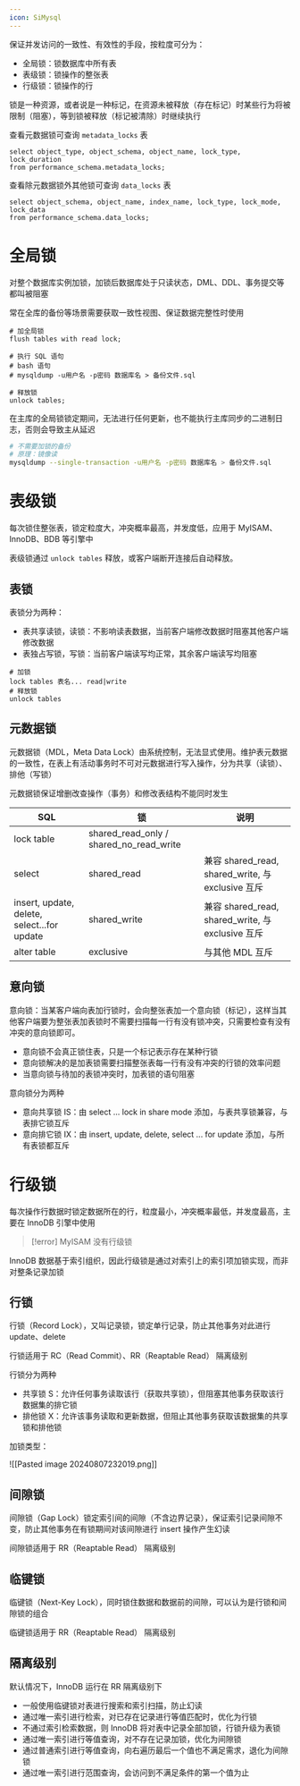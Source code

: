 ```yaml
---
icon: SiMysql
---
```

保证并发访问的一致性、有效性的手段，按粒度可分为：
* 全局锁：锁数据库中所有表
* 表级锁：锁操作的整张表
* 行级锁：锁操作的行

锁是一种资源，或者说是一种标记，在资源未被释放（存在标记）时某些行为将被限制（阻塞），等到锁被释放（标记被清除）时继续执行

查看元数据锁可查询 `metadata_locks`  表

```mysql
select object_type, object_schema, object_name, lock_type, lock_duration
from performance_schema.metadata_locks;
```

查看除元数据锁外其他锁可查询 `data_locks`  表

```mysql
select object_schema, object_name, index_name, lock_type, lock_mode, lock_data
from performance_schema.data_locks;
```
# 全局锁

对整个数据库实例加锁，加锁后数据库处于只读状态，DML、DDL、事务提交等都叫被阻塞

常在全库的备份等场景需要获取一致性视图、保证数据完整性时使用

```mysql
# 加全局锁
flush tables with read lock;

# 执行 SQL 语句
# bash 语句
# mysqldump -u用户名 -p密码 数据库名 > 备份文件.sql

# 释放锁
unlock tables;
```

在主库的全局锁锁定期间，无法进行任何更新，也不能执行主库同步的二进制日志，否则会导致主从延迟

```bash
# 不需要加锁的备份
# 原理：镜像读
mysqldump --single-transaction -u用户名 -p密码 数据库名 > 备份文件.sql
```
# 表级锁

每次锁住整张表，锁定粒度大，冲突概率最高，并发度低，应用于 MyISAM、InnoDB、BDB 等引擎中

表级锁通过 `unlock tables`  释放，或客户端断开连接后自动释放。
## 表锁

表锁分为两种：
* 表共享读锁，读锁：不影响读表数据，当前客户端修改数据时阻塞其他客户端修改数据
* 表独占写锁，写锁：当前客户端读写均正常，其余客户端读写均阻塞

```mysql
# 加锁
lock tables 表名... read|write
# 释放锁
unlock tables
```
## 元数据锁

元数据锁（MDL，Meta Data Lock）由系统控制，无法显式使用。维护表元数据的一致性，在表上有活动事务时不可对元数据进行写入操作，分为共享（读锁）、排他（写锁）

元数据锁保证增删改查操作（事务）和修改表结构不能同时发生

|SQL|锁|说明|
| ---------------------------------------------| -----------------------------------------| ---------------------------------------------------|
|lock table|shared_read_only / shared_no_read_write||
|select|shared_read|兼容 shared_read, shared_write, 与 exclusive 互斥|
|insert, update, delete, select...for update|shared_write|兼容 shared_read, shared_write, 与 exclusive 互斥|
|alter table|exclusive|与其他 MDL 互斥|
## 意向锁

意向锁：当某客户端向表加行锁时，会向整张表加一个意向锁（标记），这样当其他客户端要为整张表加表锁时不需要扫描每一行有没有锁冲突，只需要检查有没有冲突的意向锁即可。
* 意向锁不会真正锁住表，只是一个标记表示存在某种行锁
* 意向锁解决的是加表锁需要扫描整张表每一行有没有冲突的行锁的效率问题
* 当意向锁与待加的表锁冲突时，加表锁的语句阻塞

意向锁分为两种
* 意向共享锁 IS：由 select ... lock in share mode 添加，与表共享锁兼容，与表排它锁互斥
* 意向排它锁 IX：由 insert, update, delete, select ... for update 添加，与所有表锁都互斥
# 行级锁

每次操作行数据时锁定数据所在的行，粒度最小，冲突概率最低，并发度最高，主要在 InnoDB 引擎中使用

> [!error] MyISAM 没有行级锁

InnoDB 数据基于索引组织，因此行级锁是通过对索引上的索引项加锁实现，而非对整条记录加锁
## 行锁

行锁（Record Lock），又叫记录锁，锁定单行记录，防止其他事务对此进行 update、delete

行锁适用于 RC（Read Commit）、RR（Reaptable Read） 隔离级别

行锁分为两种
* 共享锁 S：允许任何事务读取该行（获取共享锁），但阻塞其他事务获取该行数据集的排它锁
* 排他锁 X：允许该事务读取和更新数据，但阻止其他事务获取该数据集的共享锁和排他锁

加锁类型：

![[Pasted image 20240807232019.png]] 
## 间隙锁

间隙锁（Gap Lock）锁定索引间的间隙（不含边界记录），保证索引记录间隙不变，防止其他事务在有锁期间对该间隙进行 insert 操作产生幻读

间隙锁适用于 RR（Reaptable Read） 隔离级别
## 临键锁

临键锁（Next-Key Lock），同时锁住数据和数据前的间隙，可以认为是行锁和间隙锁的组合

临键锁适用于 RR（Reaptable Read） 隔离级别
## 隔离级别

默认情况下，InnoDB 运行在 RR 隔离级别下
* 一般使用临键锁对表进行搜索和索引扫描，防止幻读
* 通过唯一索引进行检索，对已存在记录进行等值匹配时，优化为行锁
* 不通过索引检索数据，则 InnoDB 将对表中记录全部加锁，行锁升级为表锁
* 通过唯一索引进行等值查询，对不存在记录加锁，优化为间隙锁
* 通过普通索引进行等值查询，向右遍历最后一个值也不满足需求，退化为间隙锁
* 通过唯一索引进行范围查询，会访问到不满足条件的第一个值为止
